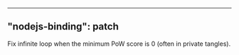 
---
"nodejs-binding": patch
---

Fix infinite loop when the minimum PoW score is 0 (often in private tangles).
